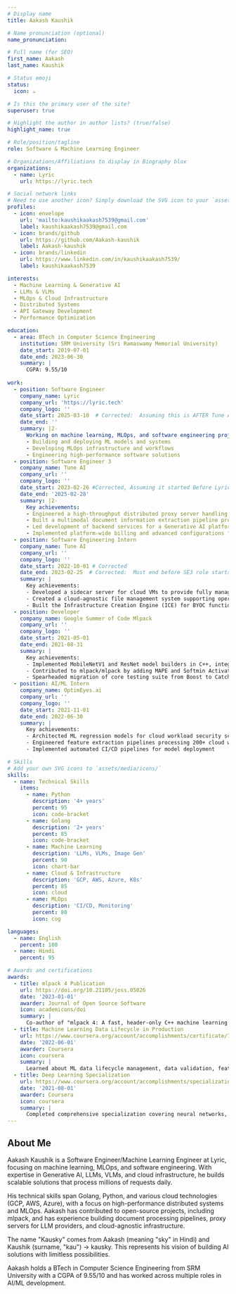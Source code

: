 ```yaml
---
# Display name
title: Aakash Kaushik

# Name pronunciation (optional)
name_pronunciation: 

# Full name (for SEO)
first_name: Aakash
last_name: Kaushik

# Status emoji
status:
  icon: ☕️

# Is this the primary user of the site?
superuser: true

# Highlight the author in author lists? (true/false)
highlight_name: true

# Role/position/tagline
role: Software & Machine Learning Engineer 

# Organizations/Affiliations to display in Biography blox
organizations:
  - name: Lyric
    url: https://lyric.tech

# Social network links
# Need to use another icon? Simply download the SVG icon to your `assets/media/icons/` folder.
profiles:
  - icon: envelope
    url: 'mailto:kaushikaakash7539@gmail.com'
    label: kaushikaakash7539@gmail.com
  - icon: brands/github
    url: https://github.com/Aakash-kaushik
    label: Aakash-kaushik
  - icon: brands/linkedin
    url: https://www.linkedin.com/in/kaushikaakash7539/
    label: kaushikaakash7539

interests:
  - Machine Learning & Generative AI
  - LLMs & VLMs
  - MLOps & Cloud Infrastructure
  - Distributed Systems
  - API Gateway Development
  - Performance Optimization

education:
  - area: BTech in Computer Science Engineering
    institution: SRM University (Sri Ramaswamy Memorial University)
    date_start: 2019-07-01
    date_end: 2023-06-30
    summary: |
      CGPA: 9.55/10
    
work:
  - position: Software Engineer
    company_name: Lyric
    company_url: 'https://lyric.tech'
    company_logo: ''
    date_start: 2025-03-10  # Corrected:  Assuming this is AFTER Tune AI
    date_end: ''
    summary: |2-
      Working on machine learning, MLOps, and software engineering projects, focusing on:
      - Building and deploying ML models and systems
      - Developing MLOps infrastructure and workflows
      - Engineering high-performance software solutions
  - position: Software Engineer 3
    company_name: Tune AI
    company_url: ''
    company_logo: ''
    date_start: 2023-02-26 #Corrected, Assuming it started Before Lyric
    date_end: '2025-02-28'
    summary: |2-
      Key achievements:
      - Engineered a high-throughput distributed proxy server handling over 1 million requests/day for various LLM providers
      - Built a multimodal document information extraction pipeline processing 100K docs (~3.8 million pages) daily with ~95% precision/recall
      - Led development of backend services for a Generative AI platform supporting data validation, fine-tuning jobs, and flexible LLM deployment
      - Implemented platform-wide billing and advanced configurations for OpenAI, Anthropic, and Gemini agents
  - position: Software Engineering Intern
    company_name: Tune AI
    company_url: ''
    company_logo: ''
    date_start: 2022-10-01 # Corrected
    date_end: 2023-02-25  # Corrected:  Must end before SE3 role starts
    summary: |
      Key achievements:
      - Developed a sidecar server for cloud VMs to provide fully managed Generative AI development space
      - Created a cloud-agnostic file management system supporting operations across AWS S3, Azure Blob Storage, and Google Cloud Storage
      - Built the Infrastructure Creation Engine (ICE) for BYOC functionality, reducing infrastructure costs by up to 80%
  - position: Developer
    company_name: Google Summer of Code Mlpack
    company_url: ''
    company_logo: ''
    date_start: 2021-05-01
    date_end: 2021-08-31
    summary: |
      Key achievements:
      - Implemented MobileNetV1 and ResNet model builders in C++, integrating pre-trained weights
      - Contributed to mlpack/mlpack by adding MAPE and Softmin Activation function
      - Spearheaded migration of core testing suite from Boost to Catch2
  - position: AI/ML Intern
    company_name: OptimEyes.ai
    company_url: ''
    company_logo: ''
    date_start: 2021-11-01
    date_end: 2022-06-30
    summary: |
      Key achievements:
      - Architected ML regression models for cloud workload security scoring
      - Engineered feature extraction pipelines processing 200+ cloud workload metrics
      - Implemented automated CI/CD pipelines for model deployment

# Skills
# Add your own SVG icons to `assets/media/icons/`
skills:
  - name: Technical Skills
    items:
      - name: Python
        description: '4+ years'
        percent: 95
        icon: code-bracket
      - name: Golang
        description: '2+ years'
        percent: 85
        icon: code-bracket
      - name: Machine Learning
        description: 'LLMs, VLMs, Image Gen'
        percent: 90
        icon: chart-bar
      - name: Cloud & Infrastructure
        description: 'GCP, AWS, Azure, K8s'
        percent: 85
        icon: cloud
      - name: MLOps
        description: 'CI/CD, Monitoring'
        percent: 80
        icon: cog

languages:
  - name: English
    percent: 100
  - name: Hindi
    percent: 95

# Awards and certifications
awards:
  - title: mlpack 4 Publication
    url: https://doi.org/10.21105/joss.05026
    date: '2023-01-01'
    awarder: Journal of Open Source Software
    icon: academicons/doi
    summary: |
      Co-author of "mlpack 4: A fast, header-only C++ machine learning library" published in the Journal of Open Source Software.
  - title: Machine Learning Data Lifecycle in Production
    url: https://www.coursera.org/account/accomplishments/certificate/7JZZ588PEEFA
    date: '2022-06-01'
    awarder: Coursera
    icon: coursera
    summary: |
      Learned about ML data lifecycle management, data validation, feature engineering, and model monitoring in production environments.
  - title: Deep Learning Specialization
    url: https://www.coursera.org/account/accomplishments/specialization/UUWFSF4PUKSN
    date: '2021-08-01'
    awarder: Coursera
    icon: coursera
    summary: |
      Completed comprehensive specialization covering neural networks, deep learning, convolutional networks, sequence models, and practical ML projects.
---
```


## About Me

Aakash Kaushik is a Software Engineer/Machine Learning Engineer at Lyric, focusing on machine learning, MLOps, and software engineering. With expertise in Generative AI, LLMs, VLMs, and cloud infrastructure, he builds scalable solutions that process millions of requests daily.

His technical skills span Golang, Python, and various cloud technologies (GCP, AWS, Azure), with a focus on high-performance distributed systems and MLOps. Aakash has contributed to open-source projects, including mlpack, and has experience building document processing pipelines, proxy servers for LLM providers, and cloud-agnostic infrastructure.

The name "Kausky" comes from Aakash (meaning "sky" in Hindi) and Kaushik (surname, "kau") -> kausky. This represents his vision of building AI solutions with limitless possibilities.

Aakash holds a BTech in Computer Science Engineering from SRM University with a CGPA of 9.55/10 and has worked across multiple roles in AI/ML development.
